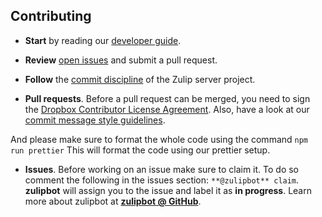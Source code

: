 ## Contributing

* **Start** by reading our
[developer guide](docs/developer-guide.md).

* **Review** [open issues][open-issues] and submit a pull request.

* **Follow** the [commit discipline][commit-discipline] of the Zulip server project.

* **Pull requests**. Before a pull request can be merged, you need to
sign the [Dropbox Contributor License Agreement][cla]. Also,
have a look at our [commit message style guidelines][doc-commit-style].

And please make sure to format the whole code using the command `npm run prettier`
This will format the code using our prettier setup.

* **Issues**. Before working on an issue make sure to claim it. To do so comment
the following in the issues section: `**@zulipbot** claim`. **zulipbot** will
assign you to the issue and label it as **in progress**. Learn more about zulipbot at [**zulipbot @ GitHub**](https://github.com/zulip/zulipbot).


[open-issues]: https://github.com/zulip/zulip-mobile/issues
[commit-discipline]: https://zulip.readthedocs.io/en/latest/code-style.html#version-control
[cla]: https://opensource.dropbox.com/cla/
[doc-commit-style]: http://zulip.readthedocs.io/en/latest/code-style.html#commit-messages
